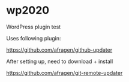 # wp2020
WordPress plugin test

Uses following plugin:

https://github.com/afragen/github-updater

After setting up, need to download + install

https://github.com/afragen/git-remote-updater



